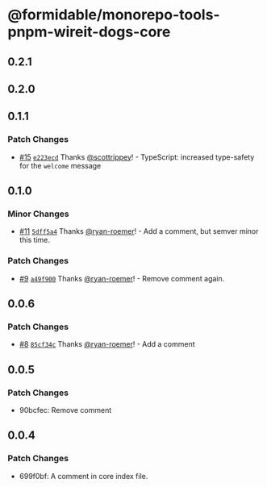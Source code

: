# @formidable/monorepo-tools-pnpm-wireit-dogs-core

## 0.2.1

## 0.2.0

## 0.1.1

### Patch Changes

- [#15](https://github.com/FormidableLabs/monorepo-infra-experiments/pull/15) [`e223ecd`](https://github.com/FormidableLabs/monorepo-infra-experiments/commit/e223ecd105b64dab6d29bc1bd6bf0edd409c0ef7) Thanks [@scottrippey](https://github.com/scottrippey)! - TypeScript: increased type-safety for the `welcome` message

## 0.1.0

### Minor Changes

- [#11](https://github.com/FormidableLabs/monorepo-infra-experiments/pull/11) [`5dff5a4`](https://github.com/FormidableLabs/monorepo-infra-experiments/commit/5dff5a407aa028416c02f36eeead952707ae4759) Thanks [@ryan-roemer](https://github.com/ryan-roemer)! - Add a comment, but semver minor this time.

### Patch Changes

- [#9](https://github.com/FormidableLabs/monorepo-infra-experiments/pull/9) [`a49f900`](https://github.com/FormidableLabs/monorepo-infra-experiments/commit/a49f9004c82482bebb16a991035ffce3a573d294) Thanks [@ryan-roemer](https://github.com/ryan-roemer)! - Remove comment again.

## 0.0.6

### Patch Changes

- [#8](https://github.com/FormidableLabs/monorepo-infra-experiments/pull/8) [`85cf34c`](https://github.com/FormidableLabs/monorepo-infra-experiments/commit/85cf34cfa82ffd76e22aae9cd2642cbb84397286) Thanks [@ryan-roemer](https://github.com/ryan-roemer)! - Add a comment

## 0.0.5

### Patch Changes

- 90bcfec: Remove comment

## 0.0.4

### Patch Changes

- 699f0bf: A comment in core index file.

